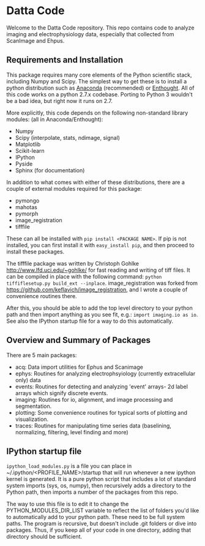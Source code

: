 # Datta Code

Welcome to the Datta Code repository.  This repo contains code to analyze
imaging and electrophysiology data, especially that collected from ScanImage 
and Ehpus.

## Requirements and Installation

This package requires many core elements of the Python scientific stack,
including Numpy and Scipy.  The simplest way to get these is to install a
python distribution such as [Anaconda](http://continuum.io/downloads)
(recommended) or [Enthought](https://store.enthought.com/downloads/). All of
this code works on a python 2.7.x codebase.  Porting to Python 3 wouldn't be a
bad idea, but right now it runs on 2.7.

More explicitly, this code depends on the following non-standard library
modules: (all in Anaconda/Enthought):

- Numpy
- Scipy (interpolate, stats, ndimage, signal)
- Matplotlib
- Scikit-learn
- IPython
- Pyside
- Sphinx (for documentation)

In addition to what comes with either of these distributions, there are a couple
of external modules required for this package:

- pymongo 
- mahotas
- pymorph
- image_registration
- tifffile 

These can all be installed with `pip install <PACKAGE NAME>`.  If pip is not
installed, you can first install it with `easy_install pip`, and then proceed to
install these packages.

The tifffile package was written by Christoph Gohlke
<http://www.lfd.uci.edu/~gohlke/> for fast reading and writing of tiff files.
It can be compiled in place with the following command:   `python
tiffiflesetup.py build_ext --inplace`.  image_registration was forked from
https://github.com/keflavich/image_registration, and I wrote a couple of
convenience routines there.

After this, you should be able to add the top level directory to your python
path and then import anything as you see fit, e.g.: `import imaging.io as io`.
See also the IPython startup file for a way to do this automatically.

## Overview and Summary of Packages

There are 5 main packages:

- acq: Data import utilities for Ephus and Scanimage
- ephys: Routines for analyzing electrophsyiology (currently extracellular only)
  data
- events: Routines for detecting and analyzing 'event' arrays- 2d label arrays 
  which signify discrete events.
- imaging: Routines for io, alignment, and image processing and segmentation.
- plotting: Some convenience routines for typical sorts of plotting and 
  visualization.
- traces: Routines for manipulating time series data (baselining, normalizing, 
  filtering, level finding and more)

## IPython startup file

`ipython_load_modules.py` is a file you can place in ~/.ipython/<PROFILE_NAME>/startup
that will run whenever a new ipython kernel is generated.  It is a pure python
script that includes a lot of standard system imports (sys, os, numpy), then
recursively adds a directory to the Python path, then imports a number of the
packages from this repo.

The way to use this file is to edit it to change the PYTHON_MODULES_DIR_LIST 
variable to reflect the list of folders you'd like to automatically add to your
python path.  These need to be full system paths.  The program is recursive, but
doesn't include .git folders or dive into packages.  Thus, if you keep all of 
your code in one directory, adding that directory should be sufficient.
